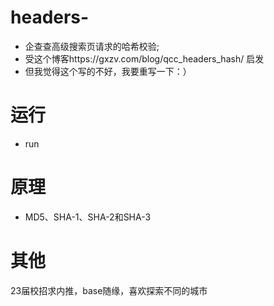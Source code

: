 # headers-
* 企查查高级搜索页请求的哈希校验;
* 受这个博客https://gxzv.com/blog/qcc_headers_hash/  启发
* 但我觉得这个写的不好，我要重写一下：）

# 运行
* run
# 原理
* MD5、SHA-1、SHA-2和SHA-3
# 其他
23届校招求内推，base随缘，喜欢探索不同的城市

